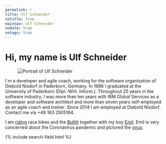 ```yaml
---
permalink: /
title: Ulf Schneider
notitle: true
mainnav: Ulf Schneider
nodate: true
notags: true
---
```


<h1 class="fs-2 lh-2 breakout-l mrb-2">Hi, my name is <span class="inline-block">Ulf Schneider</span></h1>

<figure>
<img class="w-100 fit-cover" src="/img/ulf/ulf-16x9-400.jpg" srcset="/img/ulf/ulf-16x9-400.jpg 400w, /img/ulf/ulf-16x9-600.jpg" alt="Portrait of Ulf Schneider">
</figure>

I´m a developer and agile coach, working for the software organization of Diebold Nixdorf in Paderborn, Germany. In 1996 I graduated at the University of Paderborn (Dipl.-Wirt. Inform.). Throughout 25 years in the software industry, I was more than ten years with IBM Global Services as a developer and software architect and more than seven years self-employed as an agile coach and trainer. Since 2014 I am employed at Diebold Nixdorf. Contact me via +49 163 2505164.

I am [riding](/bike/cross-the-alps/) race bikes and the [Bullitt](/emil/2016-10-02/) together with my boy [Emil](/emil/emil-is-ready-for-the-beach/). Emil is very concerned about the Coronavirus pandemic and pictured the [virus](/emil-drawing/emil-pictured-the-coronavirus/).

<div class="mrt">
{% include search-field.html %}
</div>
